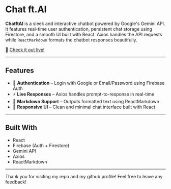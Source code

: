 # Chat ft.AI

**ChatftAI** is a sleek and interactive chatbot powered by Google's Gemini API. It features real-time user authentication, persistent chat storage using Firestore, and a smooth UI built with React. Axios handles the API requests while `ReactMarkdown` formats the chatbot responses beautifully.

🔗 [Check it out live!](https://chat-ft-ai.netlify.app/)

---

## Features

- 🔐 **Authentication** – Login with Google or Email/Password using Firebase Auth
- ⚡ **Live Responses** – Axios handles prompt-to-response in real-time
- 🧾 **Markdown Support** – Outputs formatted text using ReactMarkdown
- 🎨 **Responsive UI** – Clean and minimal chat interface built with React

---

## Built With

- React
- Firebase (Auth + Firestore)
- Gemini API
- Axios
- ReactMarkdown

---

Thank you for visiting my repo and my github profile! Feel free to leave any feedback!

